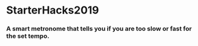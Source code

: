 # StarterHacks2019

### A smart metronome that tells you if you are too slow or fast for the set tempo.
